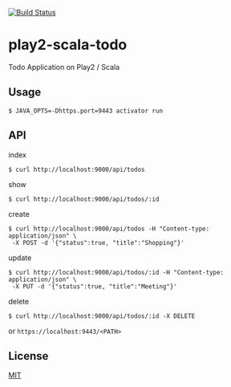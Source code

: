 [![Build Status](https://travis-ci.org/cncgl/play2-scala-todo.svg?branch=master)](https://travis-ci.org/cncgl/play2-scala-todo)

# play2-scala-todo
Todo Application on Play2 / Scala

## Usage
```
$ JAVA_OPTS=-Dhttps.port=9443 activator run
```

## API
index
```
$ curl http://localhost:9000/api/todos
```

show
```
$ curl http://localhost:9000/api/todos/:id
```

create
```
$ curl http://localhost:9000/api/todos -H "Content-type: application/json" \
 -X POST -d '{"status":true, "title":"Shopping"}'
```

update
```
$ curl http://localhost:9000/api/todos/:id -H "Content-type: application/json" \
 -X PUT -d '{"status":true, "title":"Meeting"}'
```

delete
```
$ curl http://localhost:9000/api/todos/:id -X DELETE
```

or ``https://localhost:9443/<PATH>``

## License
[MIT](LICENSE)
